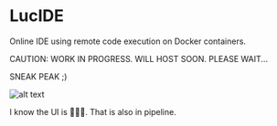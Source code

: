 # LucIDE
Online IDE using remote code execution on Docker containers.

CAUTION: WORK IN PROGRESS. WILL HOST SOON. PLEASE WAIT...

SNEAK PEAK ;)

![alt text](https://i.ibb.co/ZdtS91r/luc-IDE-dashboard.jpg)

I know the UI is 🤮🤮🤮. That is also in pipeline.
